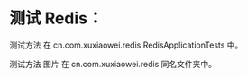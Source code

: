 # 测试 Redis：

测试方法 在 cn.com.xuxiaowei.redis.RedisApplicationTests 中。

测试方法 图片 在 cn.com.xuxiaowei.redis 同名文件夹中。
